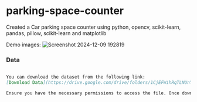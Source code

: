 ﻿# parking-space-counter
Created a Car parking space counter using python, opencv, scikit-learn, pandas, pillow, scikit-learn and matplotlib

 Demo images:
![Screenshot 2024-12-09 192819](https://github.com/user-attachments/assets/f688a256-144a-4320-973a-b6cd86d6bb10)


### Data
```markdown

You can download the dataset from the following link:  
[Download Data](https://drive.google.com/drive/folders/1CjEFWihRqTLNUnYRwHXxGAVwSXF2k8QC)

Ensure you have the necessary permissions to access the file. Once downloaded, follow the instructions in the repository to process or integrate the data into the project.
```

